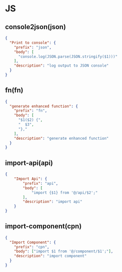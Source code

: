 # JS

## console2json(json)
```json
{
  "Print to console": {
    "prefix": "json",
    "body": [
      "console.log(JSON.parse(JSON.stringify($1)))"
    ],
    "description": "log output to JSON console"
  }
}
```

## fn(fn)
```json
{
  "generate enhanced function": {
    "prefix": "fn",
    "body": [
      "$1($2) {",
      "  $3",
      "},"
    ],
    "description": "generate enhanced function"
  }
}
```

## import-api(api)
```json
{
	"Import Api": {
		"prefix": "api",
		"body": [
			"import {$1} from '@/api/$2';"
		],
		"description": "import api"
	}
}
```

## import-component(cpn)
```json
{
  "Import Component": {
    "prefix": "cpn",
    "body": ["import $1 from '@/component/$1';"],
    "description": "import component"
  }
}
```